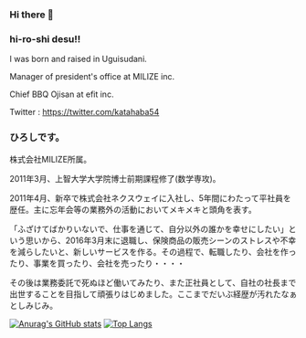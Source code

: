 ### Hi there 👋

### hi-ro-shi desu!!

I was born and raised in Uguisudani.

Manager of president's office at MILIZE inc.

Chief BBQ Ojisan at efit inc.

Twitter : https://twitter.com/katahaba54

### ひろしです。

株式会社MILIZE所属。

2011年3月、上智大学大学院博士前期課程修了(数学専攻)。

2011年4月、新卒で株式会社ネクスウェイに入社し、5年間にわたって平社員を歴任。主に忘年会等の業務外の活動においてメキメキと頭角を表す。

「ふざけてばかりいないで、仕事を通じて、自分以外の誰かを幸せにしたい」という思いから、2016年3月末に退職し、保険商品の販売シーンのストレスや不幸を減らしたいと、新しいサービスを作る。その過程で、転職したり、会社を作ったり、事業を買ったり、会社を売ったり・・・・

その後は業務委託で死ぬほど働いてみたり、また正社員として、自社の社長まで出世することを目指して頑張りはじめました。ここまでだいぶ経歴が汚れたなぁとしみじみ。

[![Anurag's GitHub stats](https://github-readme-stats.vercel.app/api?username=hi-ro-shi)](https://github.com/anuraghazra/github-readme-stats)
[![Top Langs](https://github-readme-stats.vercel.app/api/top-langs/?username=hi-ro-shi&layout=compact)](https://github.com/anuraghazra/github-readme-stats)


<!--
**hi-ro-shi/hi-ro-shi** is a ✨ _special_ ✨ repository because its `README.md` (this file) appears on your GitHub profile.

Here are some ideas to get you started:

- 🔭 I’m currently working on ...
- 🌱 I’m currently learning ...
- 👯 I’m looking to collaborate on ...
- 🤔 I’m looking for help with ...
- 💬 Ask me about ...
- 📫 How to reach me: ...
- 😄 Pronouns: ...
- ⚡ Fun fact: ...
-->

